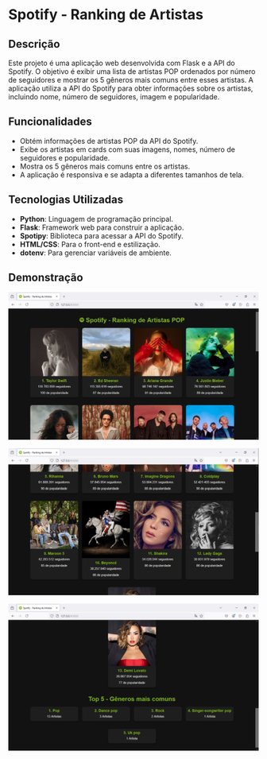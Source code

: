 # Spotify - Ranking de Artistas

## Descrição

Este projeto é uma aplicação web desenvolvida com Flask e a API do Spotify. O objetivo é exibir uma lista de artistas POP ordenados por número de seguidores e mostrar os 5 gêneros mais comuns entre esses artistas. A aplicação utiliza a API do Spotify para obter informações sobre os artistas, incluindo nome, número de seguidores, imagem e popularidade.

## Funcionalidades

- Obtém informações de artistas POP da API do Spotify.
- Exibe os artistas em cards com suas imagens, nomes, número de seguidores e popularidade.
- Mostra os 5 gêneros mais comuns entre os artistas.
- A aplicação é responsiva e se adapta a diferentes tamanhos de tela.

## Tecnologias Utilizadas

- **Python**: Linguagem de programação principal.
- **Flask**: Framework web para construir a aplicação.
- **Spotipy**: Biblioteca para acessar a API do Spotify.
- **HTML/CSS**: Para o front-end e estilização.
- **dotenv**: Para gerenciar variáveis de ambiente.

## Demonstração

![inicio](/static/print1.png)

![meio](/static/print2.png)

![fim](/static/print3.png)